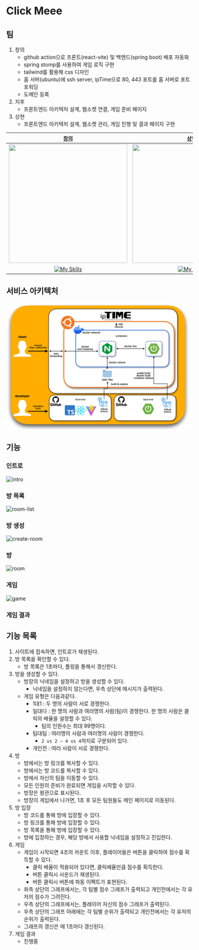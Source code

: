 # Click Meee

## 팀
1. 창의
    - github action으로 프론트(react-vite) 및 백엔드(spring boot) 배포 자동화
    - spring stomp를 사용하여 게임 로직 구현
    - tailwind를 활용해 css 디자인
    - 홈 서버(ubuntu)에 ssh server, ipTime으로 80, 443 포트를 홈 서버로 포트포워딩
    - 도메인 등록
2. 지후
    - 프론트엔드 아키텍처 설계, 웹소켓 연결, 게임 준비 페이지
3. 상현
    - 프론트엔드 아키텍처 설계,  웹소켓 관리, 게임 진행 및 결과 페이지 구현
  
| [창의](https://github.com/changuii) | [상현](https://github.com/idealHyun) | [지후](https://github.com/jihukimme) |
|:-:|:-:|:-:|
| <img src="https://avatars.githubusercontent.com/u/122252160?v=4" width="320px" height="320px"> | <img src="https://avatars.githubusercontent.com/u/118160647?v=4" width="320px" height="320px"> | <img src="https://avatars.githubusercontent.com/u/127816292?v=4" width="320px" height="320px"> |
|[![My Skills](https://skillicons.dev/icons?i=react,ts,vite,tailwind,spring,nginx,docker,ubuntu&perline=4)](https://skillicons.dev) | [![My Skills](https://skillicons.dev/icons?i=react,ts,vite,tailwind&perline=4)](https://skillicons.dev) | [![My Skills](https://skillicons.dev/icons?i=react,ts,vite,tailwind&perline=4)](https://skillicons.dev) |


## 서비스 아키텍처

![service-architecture](./assets/service-architecture.webp)

## 기능
### 인트로
![intro](./assets/intro.gif)

### 방 목록
![room-list](./assets/room_list.gif)

### 방 생성
![create-room](./assets/create_room.gif)

### 방
![room](./assets/room.gif)

### 게임
![game](./assets/game.gif)

### 게임 결과


## 기능 목록

1. 사이트에 접속하면, 인트로가 재생된다.
2. 방 목록을 확인할 수 있다.
    - 방 목록은 1초마다, 폴링을 통해서 갱신한다.
3. 방을 생성할 수 있다.
    - 방장의 닉네임을 설정하고 방을 생성할 수 있다.
        - 닉네임을 설정하지 않는다면, 우측 상단에 메시지가 출력된다.
    - 게임 유형은 다음과같다.
        - 1대1 : 두 명의 사람이 서로 경쟁한다.
        - 일대다 : 한 명의 사람과 여러명의 사람(팀)이 경쟁한다. 한 명의 사람은 클릭의 배율을 설정할 수 있다.
            - 팀의 인원수는 최대 99명이다.
        - 팀대팀 : 여러명의 사람과 여러명의 사람이 경쟁한다.
            - `2 vs 2 ~ 4 vs 4`까지로 구분되어 있다.
        - 개인전 : 여러 사람이 서로 경쟁한다.
4. 방
    - 방에서는 방 링크를 복사할 수 있다.
    - 방에서는 방 코드를 복사할 수 있다.
    - 방에서 자신의 팀을 이동할 수 있다.
    - 모든 인원의 준비가 완료되면 게임을 시작할 수 있다.
    - 방장은 왕관으로 표시된다.
    - 방장이 게임에서 나가면, 1초 후 모든 팀원들도 메인 페이지로 이동된다.
5. 방 입장
    - 방 코드를 통해 방에 입장할 수 있다.
    - 방 링크를 통해 방에 입장할 수 있다.
    - 방 목록을 통해 방에 입장할 수 있다.
    - 방에 입장하는 경우, 해당 방에서 사용할 닉네임을 설정하고 진입한다.
6. 게임
    - 게임이 시작되면 4초의 카운트 이후, 플레이어들은 버튼을 클릭하여 점수를 획득할 수 있다.
        - 클릭 배율이 적용되어 있다면, 클릭배율만큼 점수를 획득한다.
        - 버튼 클릭시 사운드가 재생된다.
        - 버튼 클릭시 버튼에 파동 이펙트가 표현된다.
    - 좌측 상단의 그래프에서는, 각 팀별 점수 그래프가 출력되고 개인전에서는 각 유저의 점수가 그려진다.
    - 우측 상단의 그래프에서는, 플레이어 자신의 점수 그래프가 출력된다.
    - 우측 상단의 그래프 아래에는 각 팀별 순위가 출력되고 개인전에서는 각 유저의 순위가 출력된다.
    - 그래프의 갱신은 매 1초마다 갱신된다.
7. 게임 결과
    - 진행중
